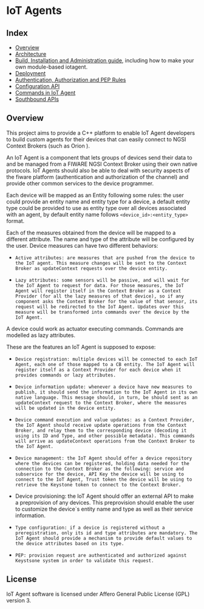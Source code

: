 # IoT Agents
## Index

* [Overview](#overview)
* [Architecture](doc/architecture.md)
* [Build, Installation and Administration guide](doc/build.md), including how to make your own module-based iotagent.
* [Deployment](doc/deploy.md)
* [Authentication, Authorization and PEP Rules](doc/pep.md)
* [Configuration API](doc/north_api.md)
* [Commands in IoT Agent](doc/commands.md)
* [Southbound APIs](doc/modules.md)

## <a name="overview">Overview</a>
This project aims to provide a C++ platform to enable IoT Agent developers to build custom agents for their devices that can easily connect to NGSI Context Brokers (such as Orion ).

An IoT Agent is a component that lets groups of devices send their data to and be managed from a FIWARE NGSI Context Broker using their own native protocols. IoT Agents should also be able to deal with security aspects of the fiware platform (authentication and authorization of the channel) and provide other common services to the device programmer.

Each device will be mapped as an Entity following some rules: the user could provide an entity name and entity type for a device, a default entity type could be provided to use as entity type over all devices associated with an agent, by default entity name follows `<device_id>:<entity_type>` format.

Each of the measures obtained from the device will be mapped to a different attribute. The name and type of the attribute will be configured by the user. Device measures can have two different behaviors:

-     Active attributes: are measures that are pushed from the device to the IoT agent. This measure changes will be sent to the Context Broker as updateContext requests over the device entity.
-     Lazy attributes: some sensors will be passive, and will wait for the IoT Agent to request for data. For those measures, the IoT Agent will register itself in the Context Broker as a Context Provider (for all the lazy measures of that device), so if any component asks the Context Broker for the value of that sensor, its request will be redirected to the IoT Agent. Updates over this measure will be transformed into commands over the device by the IoT Agent.

A device could work as actuator executing commands. Commands are modelled as lazy attributes.

These are the features an IoT Agent is supposed to expose:

-     Device registration: multiple devices will be connected to each IoT Agent, each one of those mapped to a CB entity. The IoT Agent will register itself as a Context Provider for each device when it provides commands or lazy attributes.
-     Device information update: whenever a device have new measures to publish, it should send the information to the IoT Agent in its own native language. This message should, in turn, be should sent as an updateContext request to the Context Broker, where the measures will be updated in the device entity.
-     Device command execution and value updates: as a Context Provider, the IoT Agent should receive update operations from the Context Broker, and relay them to the corresponding device (decoding it using its ID and Type, and other possible metadata). This commands will arrive as updateContext operations from the Context Broker to the IoT Agent.
-     Device management: the IoT Agent should offer a device repository where the devices can be registered, holding data needed for the connection to the Context Broker as the following: service and subservice for the device, API Key the device will be using to connect to the IoT Agent, Trust token the device will be using to retrieve the Keystone token to connect to the Context Broker.
-    Device provisioning: the IoT Agent should offer an external API to make a preprovision of any devices. This preprovision should enable the user to customize the device`s entity name and type as well as their service information.
-     Type configuration: if a device is registered without a preregistration, only its id and type attributes are mandatory. The IoT Agent should provide a mechanism to provide default values to the device attributes based on its type.
-     PEP: provision request are authenticated and authorized against Keystsone system in order to validate this request.









## License ##
IoT Agent software is licensed under Affero General Public License (GPL) version 3.
